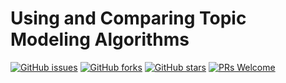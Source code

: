 # Using and Comparing Topic Modeling Algorithms
[![GitHub issues](https://img.shields.io/github/issues/Develop-Packt/Using-and-Comparing-Topic-Modeling-Algorithms.svg)](https://github.com/Develop-Packt/Using-and-Comparing-Topic-Modeling-Algorithms/issues)
[![GitHub forks](https://img.shields.io/github/forks/Develop-Packt/Using-and-Comparing-Topic-Modeling-Algorithms.svg)](https://github.com/Develop-Packt/Using-and-Comparing-Topic-Modeling-Algorithms/network)
[![GitHub stars](https://img.shields.io/github/stars/Develop-Packt/Using-and-Comparing-Topic-Modeling-Algorithms.svg)](https://github.com/Develop-Packt/Using-and-Comparing-Topic-Modeling-Algorithms/stargazers)
[![PRs Welcome](https://img.shields.io/badge/PRs-welcome-brightgreen.svg)](https://github.com/Develop-Packt/Using-and-Comparing-Topic-Modeling-Algorithms/pulls)

